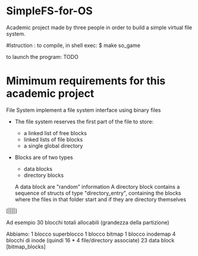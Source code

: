 # SimpleFS-for-OS

Academic project made by three people in order to build a simple virtual file system.

#Istruction :
to compile, in shell exec:
$ make so_game

to launch the program:
TODO

# Mimimum requirements for this academic project
 
 File System 
   implement a file system interface using binary files
   - The file system reserves the first part of the file
     to store:
     - a linked list of free blocks
     - linked lists of file blocks
     - a single global directory
     
   - Blocks are of two types
     - data blocks
     - directory blocks

     A data block are "random" information
     A directory block contains a sequence of
     structs of type "directory_entry",
     containing the blocks where the files in that folder start
     and if they are directory themselves
     
     
     
     

[||||]

Ad esempio 30 blocchi totali allocabili (grandezza della partizione)


Abbiamo:
1 blocco superblocco
1 blocco bitmap
1 blocco inodemap
4 blocchi di inode (quindi 16 * 4 file/directory associate)
23 data block  [bitmap_blocks]
